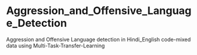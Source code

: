 # Aggression_and_Offensive_Language_Detection
Aggression and Offensive Language detection in Hindi_English code-mixed data using Multi-Task-Transfer-Learning

